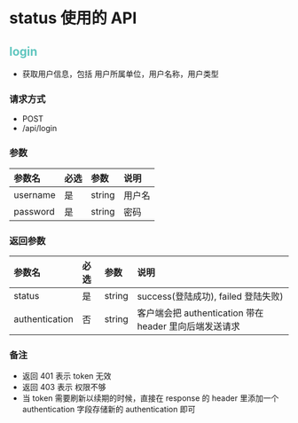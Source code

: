 # status 使用的 API

## <font color=#60c6bf>login</font>

- 获取用户信息，包括 用户所属单位，用户名称，用户类型

### 请求方式

- POST
- /api/login

### 参数

| 参数名   | 必选 | 参数   | 说明   |
| :------- | :--- | :----- | :----- |
| username | 是   | string | 用户名 |
| password | 是   | string | 密码   |

### 返回参数

| 参数名         | 必选 | 参数   | 说明                                                   |
| :------------- | :--- | :----- | :----------------------------------------------------- |
| status         | 是   | string | success(登陆成功), failed 登陆失败)                    |
| authentication | 否   | string | 客户端会把 authentication 带在 header 里向后端发送请求 |

### 备注

- 返回 401 表示 token 无效
- 返回 403 表示 权限不够
- 当 token 需要刷新以续期的时候，直接在 response 的 header 里添加一个 authentication 字段存储新的 authentication 即可
